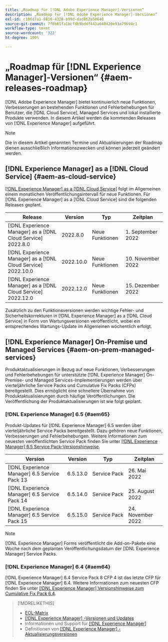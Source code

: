 ```yaml
---
title: „Roadmap für [!DNL Adobe Experience Manager]-Versionen“
description: „Roadmap für [!DNL Adobe Experience Manager]-Versionen“
exl-id: c106d7a1-8810-4328-b99d-dad862a50640
source-git-commit: 7f0b81fa1bcfdb9bddf443a640420e93a79694c1
workflow-type: tm+mt
source-wordcount: '322'
ht-degree: 100%

---
```


# „Roadmap für [!DNL Experience Manager]-Versionen“ {#aem-releases-roadmap}

[!DNL Adobe Experience Manager] bietet kontinuierlich neue Funktionen, Verbesserungen an bestehenden Funktionen und Fehlerbehebungen für Benutzer, die [!DNL Cloud Service], Managed Services und lokal installierte Produkte verwenden. In diesem Artikel werden die kommenden Releases von [!DNL Experience Manager] aufgeführt.

>[!NOTE]
>
>Die in diesem Artikel genannten Termine und Aktualisierungen der Roadmap dienen ausschließlich Informationszwecken und können jederzeit geändert werden.

## [!DNL Experience Manager] as a [!DNL Cloud Service] {#aem-as-cloud-service}

[[!DNL Experience Manager] as a [!DNL Cloud Service]](https://experienceleague.adobe.com/docs/experience-manager-cloud-service/release-notes/home.html?lang=de) folgt im Allgemeinen einem monatlichen Veröffentlichungsintervall für neue Funktionen. Für [!DNL Experience Manager] as a [!DNL Cloud Service] sind die folgenden Releases geplant.

| Release | Version | Typ | Zeitplan |
|---|---|---|---|
| [!DNL Experience Manager] as a [!DNL Cloud Service] 2022.8.0 | 2022.8.0 | Neue Funktionen | 1. September 2022 |
| [!DNL Experience Manager] as a [!DNL Cloud Service] 2022.10.0 | 2022.10.0 | Neue Funktionen | 10. November 2022 |
| [!DNL Experience Manager] as a [!DNL Cloud Service] 2022.12.0 | 2022.12.0 | Neue Funktionen | 15. Dezember 2022 |

Zusätzlich zu den Funktionsversionen werden wichtige Fehler- und Sicherheitskorrekturen in [!DNL Experience Manager] as a [!DNL Cloud Service] in Form von Wartungsversionen veröffentlicht, wobei ein entsprechendes Wartungs-Update im Allgemeinen wöchentlich erfolgt.

## [!DNL Experience Manager] On-Premise und Managed Services {#aem-on-prem-managed-services}

Produktaktualisierungen in Bezug auf neue Funktionen, Verbesserungen und Fehlerbehebungen für unterstützte [!DNL Experience Manager] On-Premise- und Managed Services-Implementierungen werden über vierteljährliche Service Packs und Cumulative Fix Packs (CFPs) bereitgestellt. Dies ermöglicht eine schnellere Übernahme von Produktaktualisierungen durch häufige Veröffentlichungen. Die Veröffentlichung der Produktaktualisierungen ist wie folgt geplant.

### [!DNL Experience Manager] 6.5 {#aem65}

Produkt-Updates für [!DNL Experience Manager] 6.5 werden über vierteljährliche Service Packs bereitgestellt. Dazu gehören neue Funktionen, Verbesserungen und Fehlerbehebungen. Weitere Informationen zum neuesten veröffentlichten Service Pack finden Sie unter [[!DNL Experience Manager] 6.5 Service Pack-Versionshinweise](https://experienceleague.adobe.com/docs/experience-manager-65/release-notes/release-notes.html?lang=de).

| Version | Version | Typ | Zeitplan |
|---|---|---|---|
| [!DNL Experience Manager] 6.5 Service Pack 13 | 6.5.13.0 | Service Pack | 26. Mai 2022 |
| [!DNL Experience Manager] 6.5 Service Pack 14 | 6.5.14.0 | Service Pack | 25. August 2022 |
| [!DNL Experience Manager] 6.5 Service Pack 15 | 6.5.15.0 | Service Pack | 24. November 2022 |


>[!NOTE]
>
>[!DNL Experience Manager] Forms veröffentlicht die Add-on-Pakete eine Woche nach dem geplanten Veröffentlichungsdatum der [!DNL Experience Manager] Service Packs.

### [!DNL Experience Manager] 6.4 {#aem64}

[!DNL Experience Manager] 6.4 Service Pack 8 CFP 4 ist das letzte CFP für [!DNL Experience Manager] 6.4. Weitere Informationen zum neuesten CFP finden Sie unter [[!DNL Experience Manager] Versionshinweise zum Cumulative Fix Pack 6.4](https://experienceleague.adobe.com/docs/experience-manager-64/release-notes/cfp-release-notes.html?lang=de).

>[!MORELIKETHIS]
>
>* [EOL-Matrix](https://helpx.adobe.com/de/support/programs/eol-matrix.html)
>* [[!DNL Experience Manager] -Versionen und Updates](https://helpx.adobe.com/de/experience-manager/aem-releases-updates.html)
>* Informationen und Support für [[!DNL Experience Manager] ](https://experienceleague.adobe.com/docs/experience-manager-cloud-service.html?lang=de)
>* Definitionen von [[!DNL Experience Manager] -Aktualisierungsversionen](/help/update-release-vehicle-definitions.md)

